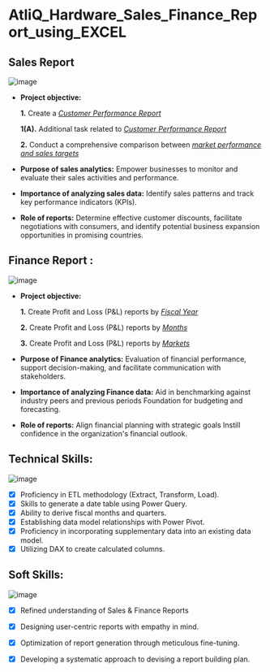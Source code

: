 # AtliQ_Hardware_Sales_Finance_Report_using_EXCEL

## Sales Report

![image](https://github.com/Pranav6818/AtliQ_Hardware_Sales_Finance_Report_using_EXCEL/assets/91244021/d12e95ab-148c-46c0-8eda-b9a67c140335)


- **Project objective:**

   **1.** Create a _[Customer Performance Report](https://github.com/Pranav6818/AtliQ_Hardware_Sales_Finance_Report_using_EXCEL/blob/main/Customer%20Performance%20Report.pdf)_

   **1(A).** Additional task related to  _[Customer Performance Report](https://github.com/Pranav6818/AtliQ_Hardware_Sales_Finance_Report_using_EXCEL/blob/main/Customer%20Performance%20Report%20task.pdf)_ 

   **2.** Conduct a comprehensive comparison between _[market performance and sales targets](https://github.com/Pranav6818/AtliQ_Hardware_Sales_Finance_Report_using_EXCEL/blob/main/Market%20Performance%20vs%20Targets%20Report.pdf)_
  
- **Purpose of sales analytics:** Empower businesses to monitor and evaluate their sales activities and performance.

- **Importance of analyzing sales data:** Identify sales patterns and track key performance indicators (KPIs).

- **Role of reports:** Determine effective customer discounts, facilitate negotiations with consumers, and identify potential business expansion opportunities in promising countries.


## Finance Report :

![image](https://github.com/Pranav6818/AtliQ_Hardware_Sales_Finance_Report_using_EXCEL/assets/91244021/f18f5cb1-5ac4-41e7-b838-94fa76db00ac)


- **Project objective:** 

   **1.** Create Profit and Loss (P&L) reports by _[Fiscal Year](https://github.com/Pranav6818/AtliQ_Hardware_Sales_Finance_Report_using_EXCEL/blob/main/P%26L%20Statement%20by%20Fiscal%20Year.pdf)_

   **2.** Create Profit and Loss (P&L) reports by _[Months](https://github.com/Pranav6818/AtliQ_Hardware_Sales_Finance_Report_using_EXCEL/blob/main/P%26L%20Statement%20by%20Months.pdf)_

   **3.** Create Profit and Loss (P&L) reports by _[Markets](https://github.com/Pranav6818/AtliQ_Hardware_Sales_Finance_Report_using_EXCEL/blob/main/P%26L%20Statement%20by%20Markets%20task.pdf)_


- **Purpose of Finance analytics:** Evaluation of financial performance, support decision-making, and facilitate communication with stakeholders.

- **Importance of analyzing Finance data:** Aid in benchmarking against industry peers and previous periods Foundation for budgeting and forecasting.

- **Role of reports:** Align financial planning with strategic goals Instill confidence in the organization's financial outlook.

## Technical Skills:

![image](https://github.com/Pranav6818/AtliQ_Hardware_Sales_Finance_Report_using_EXCEL/assets/91244021/e4c206b9-fdb7-47b4-a9bc-dd19e36a09a8)

- [x]	Proficiency in ETL methodology (Extract, Transform, Load).
- [x]	Skills to generate a date table using Power Query.
- [x]	Ability to derive fiscal months and quarters.
- [x]	Establishing data model relationships with Power Pivot.
- [x]	Proficiency in incorporating supplementary data into an existing data model.
- [x]	Utilizing DAX to create calculated columns.

## Soft Skills:

![image](https://github.com/Pranav6818/AtliQ_Hardware_Sales_Finance_Report_using_EXCEL/assets/91244021/b20397c0-f165-4b80-84b6-02e90e987ca5)

- [x]	Refined understanding of Sales & Finance Reports
- [x]	Designing user-centric reports with empathy in mind.
- [x]	Optimization of report generation through meticulous fine-tuning.
- [x]	Developing a systematic approach to devising a report building plan.
  
